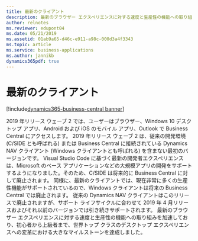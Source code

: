 ```yaml
---
title: 最新のクライアント
description: 最新のブラウザー エクスペリエンスに対する速度と生産性の機能への取り組みを加速しており、初心者から上級者まで、世界トップ クラスのデスクトップ エクスペリエンスへの変革における大きなマイルストーンを達成しました。
author: relnotes
ms.reviewer: edupont04
ms.date: 05/21/2019
ms.assetid: 01ab9a65-d46c-e911-a98c-000d3a4f3343
ms.topic: article
ms.service: business-applications
ms.author: jannikb
dynamics365pdf: true
---
```

# <a name="modern-clients"></a>最新のクライアント
[!include[dynamics365-business-central banner](../includes/dynamics365-business-central.md)]

2019 年リリース ウェーブ 2 では、ユーザーはブラウザー、Windows 10 デスクトップ アプリ、Android および iOS のモバイル アプリ、Outlook で Business Central にアクセスします。 2019 年リリース ウェーブ 2 は、従来の開発環境 (C/SIDE とも呼ばれる) または Business Central に接続されている Dynamics NAV クライアント (Windows クライアントとも呼ばれる) を含まない最初のバージョンです。 Visual Studio Code に基づく最新の開発者エクスペリエンスは、Microsoft のベース アプリケーションなどの大規模アプリの開発をサポートするようになりました。そのため、C/SIDE は将来的に Business Central に対して廃止されます。 同様に、最新のクライアントでは、現在非常に多くの生産性機能がサポートされているので、Windows クライアントは将来の Business Central では廃止されます。 従来の Dynamics NAV クライアントはこのリリースで廃止されますが、サポート ライフサイクルに合わせて 2019 年 4 月リリースおよびそれ以前のバージョンでは引き続きサポートされます。 最新のブラウザー エクスペリエンスに対する速度と生産性の機能への取り組みを加速しており、初心者から上級者まで、世界トップ クラスのデスクトップ エクスペリエンスへの変革における大きなマイルストーンを達成しました。
